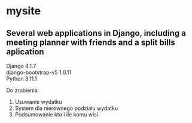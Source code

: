 # mysite
## Several web applications in Django, including a meeting planner with friends and a split bills aplication

Django 4.1.7  
django-bootstrap-v5 1.0.11  
Python 3.11.1  

Do zrobienia:  
1. Usuwanie wydatku
1. System dla nierównego podziału wydatku
1. Podsumowanie kto i ile komu wisi